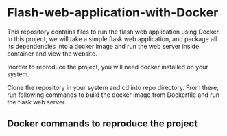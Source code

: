 # Flash-web-application-with-Docker
This repository contains files to run the flash web application using Docker.
In this project, we will take a simple flask web application, and package all its dependencies into a docker image and run the web server inside container and view the website.

Inorder to reproduce the project, you will need docker installed on your system.

Clone the repository in your system and cd into repo directory. From there, run following commands to build the docker image from Dockerfile and run the flask web server.

## Docker commands to reproduce the project
